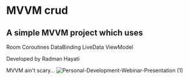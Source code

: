 # MVVM crud
## A simple **MVVM** project which uses

Room Coroutines DataBinding LiveData ViewModel

Developed by Radman Hayati

MVVM ain't scary...
![Personal-Development-Webinar-Presentation (1)](https://user-images.githubusercontent.com/72970748/113918949-43328500-97f8-11eb-96c9-3e00ea84c9e5.jpg)
